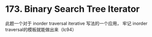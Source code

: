 # 173. Binary Search Tree Iterator

此题一个对于 inorder traversal iterative 写法的一个应用，
牢记 inorder traversal的模板就能做出来（lc94）
